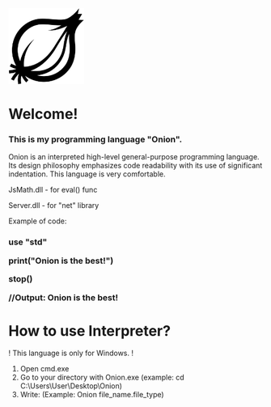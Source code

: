 <img src="Onion.png" width="150" alt="Onion">
<h1> Welcome! </h1>

<h3>This is my programming language "Onion".</h3>

Onion is an interpreted high-level general-purpose programming language. Its design philosophy emphasizes code readability with its use of significant indentation. This language is very comfortable.

JsMath.dll - for eval() func

Server.dll - for "net" library

Example of code:

<h3>
  
  use "std"
  
  print("Onion is the best!")
  
  stop()
  
  //Output: Onion is the best!
</h3>
  
  <h1> How to use Interpreter? </h1>
  
! This language is only for Windows. !

1. Open cmd.exe
2. Go to your directory with Onion.exe (example: cd C:\Users\User\Desktop\Onion)
3. Write: (Example: Onion file_name.file_type)
